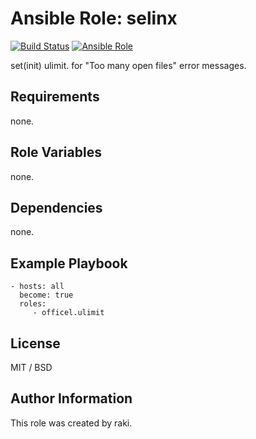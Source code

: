 Ansible Role: selinx
=========

[![Build Status](https://travis-ci.org/officel/ansible-role-ulimit.svg?branch=master)](https://travis-ci.org/officel/ansible-role-ulimit)
[![Ansible Role](https://img.shields.io/badge/galaxy-officel.ulimit-blue.svg?maxAge=2592000)](https://galaxy.ansible.com/officel/ulimit/)

set(init) ulimit. for "Too many open files" error messages.

Requirements
------------

none.

Role Variables
--------------

none.

Dependencies
------------

none.

Example Playbook
----------------

    - hosts: all
      become: true
      roles:
         - officel.ulimit

License
-------

MIT / BSD

Author Information
------------------

This role was created by raki.
